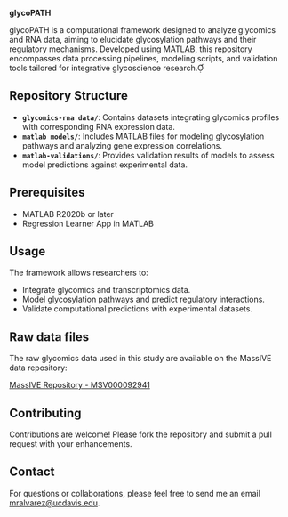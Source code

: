 **glycoPATH**

glycoPATH is a computational framework designed to analyze glycomics and RNA data, aiming to elucidate glycosylation pathways and their regulatory mechanisms. Developed using MATLAB, this repository encompasses data processing pipelines, modeling scripts, and validation tools tailored for integrative glycoscience research.

## Repository Structure

- **`glycomics-rna data/`**: Contains datasets integrating glycomics profiles with corresponding RNA expression data.
- **`matlab models/`**: Includes MATLAB files for modeling glycosylation pathways and analyzing gene expression correlations.
- **`matlab-validations/`**: Provides validation results of models to assess model predictions against experimental data.

## Prerequisites

- MATLAB R2020b or later
- Regression Learner App in MATLAB

## Usage

The framework allows researchers to:
- Integrate glycomics and transcriptomics data.
- Model glycosylation pathways and predict regulatory interactions.
- Validate computational predictions with experimental datasets.

## Raw data files
The raw glycomics data used in this study are available on the MassIVE data repository:

[MassIVE Repository - MSV000092941](https://massive.ucsd.edu/ProteoSAFe/dataset.jsp?task=11d2d8f76ac245bbacd76de2dd0b8643)

## Contributing

Contributions are welcome! Please fork the repository and submit a pull request with your enhancements.

## Contact

For questions or collaborations, please feel free to send me an email mralvarez@ucdavis.edu.
